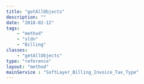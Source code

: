 ```yaml
---
title: "getAllObjects"
description: ""
date: "2018-02-12"
tags:
    - "method"
    - "sldn"
    - "Billing"
classes:
    - "getAllObjects"
type: "reference"
layout: "method"
mainService : "SoftLayer_Billing_Invoice_Tax_Type"
---
```

